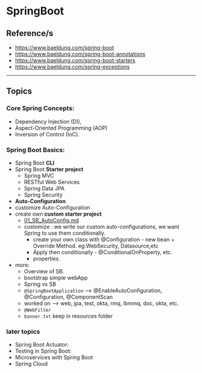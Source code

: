 # SpringBoot
## Reference/s
- https://www.baeldung.com/spring-boot
- https://www.baeldung.com/spring-boot-annotations
- https://www.baeldung.com/spring-boot-starters
- https://www.baeldung.com/spring-exceptions
--- 
## Topics
### Core Spring Concepts:
- Dependency Injection (DI),
- Aspect-Oriented Programming (AOP)
- Inversion of Control (IoC).

### Spring Boot Basics:
- Spring Boot **CLI**
- Spring Boot **Starter project**
  - Spring MVC
  - RESTful Web Services
  - Spring Data JPA
  - Spring Security
-  **Auto-Configuration**
  - customize Auto-Configuration
  - create own **custom starter project**
    - [01_SB_AutoConfig.md](01_SB_AutoConfig.md)
    - customize : we write our custom auto-configurations, we want Spring to use them conditionally.
       - create your own class with @Configuration - new bean + Override Method. eg:WebSecurity, Datasource,etc
       - Apply then conditionally - @ConditionalOnProperty, etc.
       - properties.
- more:      
  - Overview of SB.
  - bootstrap simple webApp
  - Spring vs SB
  - `@SpringBootApplication` --> @EnableAutoConfiguration, @Configuration, @ComponentScan
  - worked on --> web, jpa, test, okta, rmq, ibmmq, doc, okta, etc.
  - `@WebFilter`
  - `banner.txt` keep in resources folder

### later topics
- Spring Boot Actuator:
- Testing in Spring Boot:
- Microservices with Spring Boot
- Spring Cloud